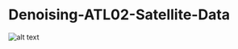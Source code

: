 # Denoising-ATL02-Satellite-Data

![alt text](https://github.com/wndrsn1/Denoising-ATL04-Satellite-Data-With-CNN/blob/main/Visuals/Screenshot%202024-04-29%20001201.png)

